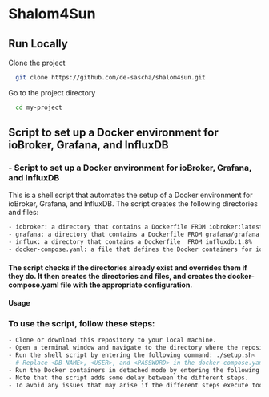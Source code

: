 # Shalom4Sun
## Run Locally

Clone the project

```bash
  git clone https://github.com/de-sascha/shalom4sun.git
```

Go to the project directory

```bash
  cd my-project
```

## Script to set up a Docker environment for ioBroker, Grafana, and InfluxDB


### - Script to set up a Docker environment for ioBroker, Grafana, and InfluxDB


This is a shell script that automates the setup of a Docker environment for ioBroker, Grafana, and InfluxDB. The script creates the following directories and files:
```bash
- iobroker: a directory that contains a Dockerfile FROM iobroker:latest
- grafana: a directory that contains a Dockerfile FROM grafana/grafana:latest
- influx: a directory that contains a Dockerfile  FROM influxdb:1.8%
- docker-compose.yaml: a file that defines the Docker containers for ioBroker, Grafana, and InfluxDB
```
#### The script checks if the directories already exist and overrides them if they do. It then creates the directories and files, and creates the docker-compose.yaml file with the appropriate configuration.

#### Usage
### To use the script, follow these steps:

```bash
- Clone or download this repository to your local machine.
- Open a terminal window and navigate to the directory where the repository is located.
- Run the shell script by entering the following command: ./setup.sh<
- # Replace <DB-NAME>, <USER>, and <PASSWORD> in the docker-compose.yaml file with appropriate values.
- Run the Docker containers in detached mode by entering the following command: docker-compose up -d
- Note that the script adds some delay between the different steps.
- To avoid any issues that may arise if the different steps execute too quickly.
  
```





